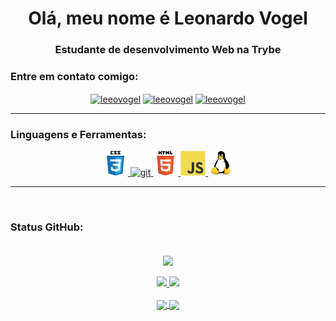 <h1 align="center">Olá, meu nome é Leonardo Vogel</h1>
<h3 align="center">Estudante de desenvolvimento Web na Trybe</h3>

<h3 align="left">Entre em contato comigo:</h3>
<p align="center">
<a href="https://linkedin.com/in/leeovogel" target="blank"><img align="center" src="https://raw.githubusercontent.com/rahuldkjain/github-profile-readme-generator/master/src/images/icons/Social/linked-in-alt.svg" alt="leeovogel" height="30" width="40" /></a>
<a href="https://instagram.com/leeo_vogel" target="blank"><img align="center" src="https://raw.githubusercontent.com/rahuldkjain/github-profile-readme-generator/master/src/images/icons/Social/instagram.svg" alt="leeovogel" height="30" width="40" /></a>
<a href="mailto:leeo.vog13@gmail.com" target="blank"><img align="center" src="https://cdn-icons.flaticon.com/png/512/2875/premium/2875435.png?token=exp=1635898049~hmac=a7e1a5a7117ea66073b30ade0e239711" alt="leeovogel" height="40" width="40" /></a>
   
</p>
<hr>

<h3 align="left">Linguagens e Ferramentas:</h3>
<p align="center"> <a href="https://www.w3schools.com/css/" target="_blank"> <img src="https://raw.githubusercontent.com/devicons/devicon/master/icons/css3/css3-original-wordmark.svg" alt="css3" width="40" height="40"/> </a> <a href="https://git-scm.com/" target="_blank"> <img src="https://www.vectorlogo.zone/logos/git-scm/git-scm-icon.svg" alt="git" width="40" height="40"/> </a> <a href="https://www.w3.org/html/" target="_blank"> <img src="https://raw.githubusercontent.com/devicons/devicon/master/icons/html5/html5-original-wordmark.svg" alt="html5" width="40" height="40"/> </a> <a href="https://developer.mozilla.org/en-US/docs/Web/JavaScript" target="_blank"> <img src="https://raw.githubusercontent.com/devicons/devicon/master/icons/javascript/javascript-original.svg" alt="javascript" width="40" height="40"/> </a> <a href="https://www.linux.org/" target="_blank"> <img src="https://raw.githubusercontent.com/devicons/devicon/master/icons/linux/linux-original.svg" alt="linux" width="40" height="40"/> </a> </p>
<hr>


<br>
<h3 align="left">Status GitHub:</h3>
<br>
<div align="center">
   <a href="https://github.com/leonardoVogel">
   <img align="center" src="http://github-readme-streak-stats.herokuapp.com?user=leonardovogel&theme=github-dark&hide_border=true&date_format=j%20M%5B%20Y%5D&stroke=1F6FEB&dates=58A6FF&fire=1F6FEB&ring=58A6FF">
   <br>
   <br>
   <img height:"180em" src="https://github-readme-stats.vercel.app/api?username=leonardovogel&show_icons=true&hide_border=true&theme=github_dark">
   <img height:"180em" src="https://github-readme-stats.vercel.app/api/top-langs/?username=leonardovogel&theme=github_dark&hide_border=true">
   <br>
   <br>
   <img align="center" src="https://github-readme-stats.vercel.app/api/pin/?username=leonardovogel&repo=trybe-exercicios&theme=github_dark&border_radius=30&border_color=58A6FF">
   <img align="center" src="https://github-readme-stats.vercel.app/api/pin/?username=leonardovogel&repo=trybe-exercicios&theme=github_dark&border_radius=30&border_color=58A6FF">
</div>
